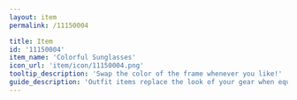 ```yaml
---
layout: item
permalink: /11150004

title: Item
id: '11150004'
item_name: 'Colorful Sunglasses'
icon_url: 'item/icon/11150004.png'
tooltip_description: 'Swap the color of the frame whenever you like!'
guide_description: 'Outfit items replace the look of your gear when equipped.'
---
```


